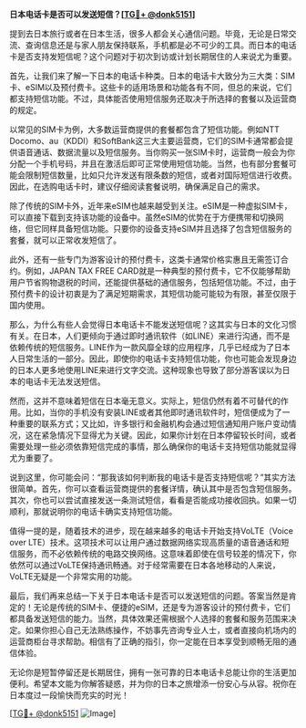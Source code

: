 **日本电话卡是否可以发送短信？[[TG💪+ @donk5151](https://t.me/s/donk5151)]**

提到去日本旅行或者在日本生活，很多人都会关心通信问题。毕竟，无论是日常交流、查询信息还是与家人朋友保持联系，手机都是必不可少的工具。而日本的电话卡是否支持发短信呢？这个问题对于初次到访或计划长期居住的人来说尤为重要。

首先，让我们来了解一下日本的电话卡种类。日本的电话卡大致分为三大类：SIM卡、eSIM以及预付费卡。这些卡的适用场景和功能各有不同，但总的来说，它们都支持短信功能。不过，具体能否使用短信服务还取决于所选择的套餐以及运营商的规定。

以常见的SIM卡为例，大多数运营商提供的套餐都包含了短信功能。例如NTT Docomo、au（KDDI）和SoftBank这三大主要运营商，它们的SIM卡通常都会提供语音通话、数据流量以及短信服务。当你购买一张SIM卡时，运营商一般会为你分配一个手机号码，并且在激活后即可正常使用短信功能。当然，也有部分套餐可能会限制短信数量，比如只允许发送有限条数的短信，或者对国际短信进行收费。因此，在选购电话卡时，建议仔细阅读套餐说明，确保满足自己的需求。

除了传统的SIM卡外，近年来eSIM也越来越受到关注。eSIM是一种虚拟SIM卡，可以直接下载到支持该功能的设备中。虽然eSIM的优势在于方便携带和切换网络，但它同样具备短信功能。只要你的设备支持eSIM并且选择了包含短信服务的套餐，就可以正常收发短信了。

此外，还有一些专门为游客设计的预付费卡，这类卡通常价格实惠且无需签订合约。例如，JAPAN TAX FREE CARD就是一种典型的预付费卡，它不仅能够帮助用户节省购物退税的时间，还能提供基础的通信服务，包括短信功能。不过，由于预付费卡的设计初衷是为了满足短期需求，其短信功能可能较为有限，甚至仅限于国内使用。

那么，为什么有些人会觉得日本电话卡不能发送短信呢？这其实与日本的文化习惯有关。在日本，人们更倾向于通过即时通讯软件（如LINE）来进行沟通，而不是依赖传统的短信服务。LINE作为一款风靡全球的应用程序，几乎已经成为了日本人日常生活的一部分。因此，即使你的电话卡支持短信功能，你也可能会发现身边的日本人更多地使用LINE来进行文字交流。这种现象也导致了部分游客误以为日本的电话卡无法发送短信。

然而，这并不意味着短信在日本毫无意义。实际上，短信仍然有着不可替代的作用。比如，当你的手机没有安装LINE或者其他即时通讯软件时，短信便成为了一种重要的联系方式；又比如，许多银行和金融机构会通过短信通知用户账户变动情况，这在紧急情况下显得尤为关键。因此，如果你计划在日本停留较长时间，或者需要处理一些必须依靠短信完成的事情，那么确保你的电话卡支持短信功能就显得尤为重要了。

说到这里，你可能会问：“那我该如何判断我的电话卡是否支持短信呢？”其实方法很简单。首先，你可以查看运营商提供的套餐详情，确认其中是否包含短信服务。其次，你也可以尝试直接发送一条测试短信，看看是否能成功接收回执。如果一切顺利，那就说明你的电话卡确实支持短信功能。

值得一提的是，随着技术的进步，现在越来越多的电话卡开始支持VoLTE（Voice over LTE）技术。这项技术可以让用户通过数据网络实现高质量的语音通话和短信服务，而不必依赖传统的电路交换网络。这意味着即使在信号较差的情况下，你依然可以通过VoLTE保持通讯畅通。对于经常需要在日本各地移动的人来说，VoLTE无疑是一个非常实用的功能。

最后，我们再来总结一下关于日本电话卡是否可以发送短信的问题。答案当然是肯定的！无论是传统的SIM卡、便捷的eSIM，还是专为游客设计的预付费卡，它们都具备发送短信的能力。当然，具体效果还需根据个人选择的套餐和服务范围来决定。如果你担心自己无法熟练操作，不妨事先咨询专业人士，或者直接向机场内的运营商柜台寻求帮助。相信有了正确的指引，你一定能在日本享受到顺畅无阻的通信体验。

无论你是短暂停留还是长期居住，拥有一张可靠的日本电话卡总能让你的生活更加便利。希望本文能为你解答疑惑，并为你的日本之旅增添一份安心与从容。祝你在日本度过一段愉快而充实的时光！

[[TG💪+ @donk5151](https://t.me/s/donk5151) ![Image](https://i.postimg.cc/rwNCRYN7/Snipaste-2025-04-30-17-27-05.png)]